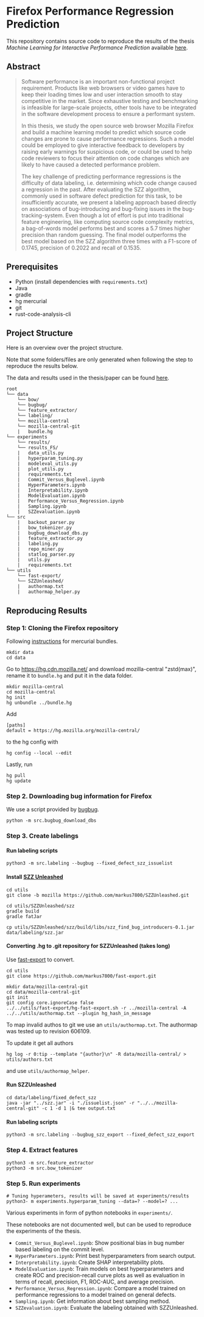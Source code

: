 # Firefox Performance Regression Prediction

This repository contains source code to reproduce the results of the thesis *Machine Learning for Interactive
Performance Prediction* available [here]().

## Abstract
>Software performance is an important non-functional project requirement.
Products like web browsers or video games have to keep their loading times low and user interaction smooth to stay competitive in the market.
Since exhaustive testing and benchmarking is infeasible for large-scale projects, other tools have to be integrated in the software development process to ensure a performant system.
>
>In this thesis, we study the open source web browser Mozilla Firefox and build a machine learning model to predict which source code changes are prone to cause performance regressions.
Such a model could be employed to give interactive feedback to developers by raising early warnings for suspicious code, or could be used to help code reviewers to focus their attention on code changes which are likely to have caused a detected performance problem.
>
>The key challenge of predicting performance regressions is the difficulty of data labeling, i.e. determining which code change caused a regression in the past.
After evaluating the SZZ algorithm, commonly used in software defect prediction for this task, to be insufficiently accurate, we present a labeling approach based directly on associations of bug-introducing and bug-fixing issues in the bug-tracking-system.
Even though a lot of effort is put into traditional feature engineering, like computing source code complexity metrics, a bag-of-words model performs best and scores a 5.7 times higher precision than random guessing.
The final model outperforms the best model based on the SZZ algorithm three times with a F1-score of 0.1745, precision of 0.2022 and recall of 0.1535.

## Prerequisites

- Python (install dependencies with `requirements.txt`)
- Java
- gradle
- hg mercurial
- git
- rust-code-analysis-cli

## Project Structure
Here is an overview over the project structure.

Note that some folders/files are only generated when following the step to reproduce the results below.

The data and results used in the thesis/paper can be found [here]().

```
root
└── data
    └── bow/
    └── bugbug/
    └── feature_extractor/
    └── labeling/
    └── mozilla-central
    └── mozilla-central-git
    |   bundle.hg
└── experiments
    └── results/
    └── results_FS/
    |   data_utils.py
    |   hyperparam_tuning.py
    |   modeleval_utils.py
    |   plot_utils.py
    |   requirements.txt
    |   Commit_Versus_Buglevel.ipynb
    |   HyperParameters.ipynb
    |   Interpretability.ipynb
    |   ModelEvaluation.ipynb
    |   Performance_Versus_Regression.ipynb
    |   Sampling.ipynb
    |   SZZevaluation.ipynb
└── src
    |   backout_parser.py
    |   bow_tokenizer.py
    |   bugbug_download_dbs.py
    |   feature_extractor.py
    |   labeling.py
    |   repo_miner.py
    |   statlog_parser.py
    |   utils.py
    |   requirements.txt
└── utils
    └── fast-export/
    └── SZZUnleashed/
    |   authormap.txt
    |   authormap_helper.py
```

## Reproducing Results

### Step 1: Cloning the Firefox repository

Following [instructions](https://firefox-source-docs.mozilla.org/contributing/vcs/mercurial_bundles.html) for mercurial bundles.

```
mkdir data
cd data
```
Go to https://hg.cdn.mozilla.net/ and download mozilla-central "zstd(max)", rename it to `bundle.hg` and put it in the data folder.

```
mkdir mozilla-central
cd mozilla-central
hg init
hg unbundle ../bundle.hg
```

Add
```
[paths]
default = https://hg.mozilla.org/mozilla-central/
```
to the hg config with
```
hg config --local --edit
```

Lastly, run
```
hg pull
hg update
```

### Step 2. Downloading bug information for Firefox

We use a script provided by [bugbug](https://github.com/mozilla/bugbug/tree/master/bugbug).
```
python -m src.bugbug_download_dbs
```

### Step 3. Create labelings

#### Run labeling scripts
```
python3 -m src.labeling --bugbug --fixed_defect_szz_issuelist
```

#### Install [SZZ Unleashed](https://github.com/wogscpar/SZZUnleashed)

```
cd utils
git clone -b mozilla https://github.com/markus7800/SZZUnleashed.git
```

```
cd utils/SZZUnleashed/szz
gradle build
gradle fatJar
```

```
cp utils/SZZUnleashed/szz/build/libs/szz_find_bug_introducers-0.1.jar data/labeling/szz.jar
```

#### Converting .hg to .git repository for SZZUnleashed (takes long)

Use [fast-export](https://github.com/frej/fast-export) to convert.
```
cd utils
git clone https://github.com/markus7800/fast-export.git
```

```
mkdir data/mozilla-central-git
cd data/mozilla-central-git
git init
git config core.ignoreCase false
../../utils/fast-export/hg-fast-export.sh -r ../mozilla-central -A ../../utils/authormap.txt --plugin hg_hash_in_message
```


To map invalid authos to git we use an `utils/authormap.txt`.
The authormap was tested up to revision 606109.

To update it get all authors
```
hg log -r 0:tip --template "{author}\n" -R data/mozilla-central/ > utils/authors.txt
```
and use `utils/authormap_helper`.


#### Run SZZUnleashed

```
cd data/labeling/fixed_defect_szz
java -jar "../szz.jar" -i "./issuelist.json" -r "../../mozilla-central-git" -c 1 -d 1 |& tee output.txt
```

#### Run labeling scripts

```
python3 -m src.labeling --bugbug_szz_export --fixed_defect_szz_export
```

### Step 4. Extract features
```
python3 -m src.feature_extractor
python3 -m src.bow_tokenizer
```

### Step 5. Run experiments
```
# Tuning hyperameters, results will be saved at experiments/results
python3- m experiments.hyperparam_tuning --data=? --model=? ...
```

Various experiments in form of python notebooks in `experiments/`.

These notebooks are not documented well, but can be used to reproduce the experiments of the thesis.

- `Commit_Versus_Buglevel.ipynb`: Show positional bias in bug number based labeling on the commit level.
- `HyperParameters.ipynb`: Print best hyperparameters from search output.
- `Interpretability.ipynb`: Create SHAP interpretability plots.
- `ModelEvaluation.ipynb`: Train models on best hyperparameters and create ROC and precision-recall curve plots as well as evaluation in terms of recall, precision, F1, ROC-AUC, and average precision. 
- `Performance_Versus_Regression.ipynb`: Compare a model trained on performance regressions to a model trained on general defects.
- `Sampling.ipynb`: Get information about best sampling method.
- `SZZevaluation.ipynb`: Evaluate the labeling obtained with SZZUnleashed.